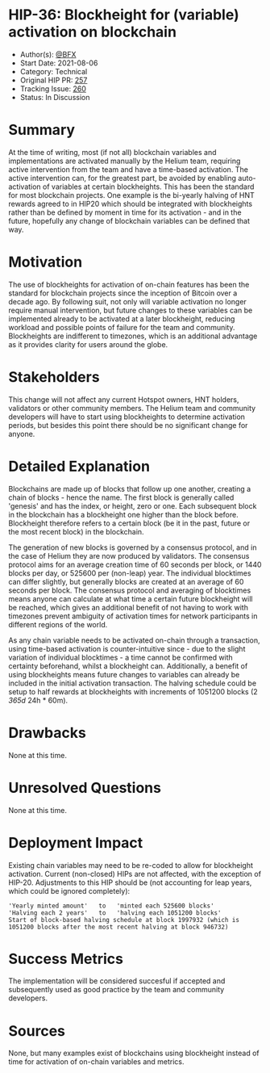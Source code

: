 # HIP-36: Blockheight for (variable) activation on blockchain

- Author(s): [@BFX](http://github.com/Bx64/)
- Start Date: 2021-08-06
- Category: Technical
- Original HIP PR: [257](https://github.com/helium/HIP/pull/257)
- Tracking Issue: [260](https://github.com/helium/HIP/issues/260)
- Status: In Discussion

# Summary

At the time of writing, most (if not all) blockchain variables and implementations are activated
manually by the Helium team, requiring active intervention from the team and have a time-based
activation. The active intervention can, for the greatest part, be avoided by enabling
auto-activation of variables at certain blockheights. This has been the standard for most blockchain
projects. One example is the bi-yearly halving of HNT rewards agreed to in HIP20 which should be
integrated with blockheights rather than be defined by moment in time for its activation - and in
the future, hopefully any change of blockchain variables can be defined that way.

# Motivation

The use of blockheights for activation of on-chain features has been the standard for blockchain
projects since the inception of Bitcoin over a decade ago. By following suit, not only will variable
activation no longer require manual intervention, but future changes to these variables can be
implemented already to be activated at a later blockheight, reducing workload and possible points of
failure for the team and community. Blockheights are indifferent to timezones, which is an
additional advantage as it provides clarity for users around the globe.

# Stakeholders

This change will not affect any current Hotspot owners, HNT holders, validators or other community
members. The Helium team and community developers will have to start using blockheights to determine
activation periods, but besides this point there should be no significant change for anyone.

# Detailed Explanation

Blockchains are made up of blocks that follow up one another, creating a chain of blocks - hence the
name. The first block is generally called 'genesis' and has the index, or height, zero or one. Each
subsequent block in the blockchain has a blockheight one higher than the block before. Blockheight
therefore refers to a certain block (be it in the past, future or the most recent block) in the
blockchain.

The generation of new blocks is governed by a consensus protocol, and in the case of Helium they are
now produced by validators. The consensus protocol aims for an average creation time of 60 seconds
per block, or 1440 blocks per day, or 525600 per (non-leap) year. The individual blocktimes can
differ slightly, but generally blocks are created at an average of 60 seconds per block. The
consensus protocol and averaging of blocktimes means anyone can calculate at what time a certain
future blockheight will be reached, which gives an additional benefit of not having to work with
timezones prevent ambiguity of activation times for network participants in different regions of the
world.

As any chain variable needs to be activated on-chain through a transaction, using time-based
activation is counter-intuitive since - due to the slight variation of individual blocktimes - a
time cannot be confirmed with certainty beforehand, whilst a blockheight can. Additionally, a
benefit of using blockheights means future changes to variables can already be included in the
initial activation transaction. The halving schedule could be setup to half rewards at blockheights
with increments of 1051200 blocks (2 _365d_ 24h \* 60m).

# Drawbacks

None at this time.

# Unresolved Questions

None at this time.

# Deployment Impact

Existing chain variables may need to be re-coded to allow for blockheight activation. Current
(non-closed) HIPs are not affected, with the exception of HIP-20. Adjustments to this HIP should be
(not accounting for leap years, which could be ignored completely):

```
'Yearly minted amount'   to   'minted each 525600 blocks'
'Halving each 2 years'   to   'halving each 1051200 blocks'
Start of block-based halving schedule at block 1997932 (which is 1051200 blocks after the most recent halving at block 946732)
```

# Success Metrics

The implementation will be considered succesful if accepted and subsequently used as good practice
by the team and community developers.

# Sources

None, but many examples exist of blockchains using blockheight instead of time for activation of
on-chain variables and metrics.
